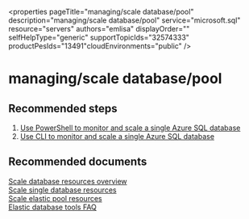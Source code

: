 <properties
	pageTitle="managing/scale database/pool"
	description="managing/scale database/pool"
	service="microsoft.sql"
	resource="servers"
	authors="emlisa"
	displayOrder=""
	selfHelpType="generic"
	supportTopicIds="32574333"
	productPesIds="13491"​
	cloudEnvironments="public"
/>

# managing/scale database/pool

## **Recommended steps**

1. [Use PowerShell to monitor and scale a single Azure SQL database](https://docs.microsoft.com/en-us/azure/sql-database/scripts/sql-database-monitor-and-scale-database-powershell/)<br>
2. [Use CLI to monitor and scale a single Azure SQL database](https://docs.microsoft.com/en-us/azure/sql-database/scripts/sql-database-monitor-and-scale-database-cli)<br>

## **Recommended documents**

[Scale database resources overview](https://docs.microsoft.com/en-us/azure/sql-database/sql-database-scale-resources/)<br>
[Scale single database resources](https://docs.microsoft.com/en-us/azure/sql-database/sql-database-single-database-scale/)<br>
[Scale elastic pool resources](https://docs.microsoft.com/en-us/azure/sql-database/sql-database-elastic-pool-scale/)<br>
[Elastic database tools FAQ](https://docs.microsoft.com/en-us/azure/sql-database/sql-database-elastic-scale-faq/)